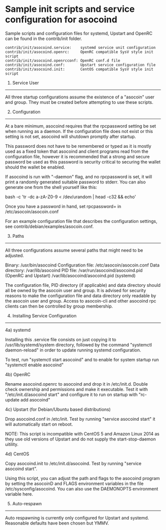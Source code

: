 Sample init scripts and service configuration for asocoind
==========================================================

Sample scripts and configuration files for systemd, Upstart and OpenRC
can be found in the contrib/init folder.

    contrib/init/asocoind.service:    systemd service unit configuration
    contrib/init/asocoind.openrc:     OpenRC compatible SysV style init script
    contrib/init/asocoind.openrcconf: OpenRC conf.d file
    contrib/init/asocoind.conf:       Upstart service configuration file
    contrib/init/asocoind.init:       CentOS compatible SysV style init script

1. Service User
---------------------------------

All three startup configurations assume the existence of a "asocoin" user
and group.  They must be created before attempting to use these scripts.

2. Configuration
---------------------------------

At a bare minimum, asocoind requires that the rpcpassword setting be set
when running as a daemon.  If the configuration file does not exist or this
setting is not set, asocoind will shutdown promptly after startup.

This password does not have to be remembered or typed as it is mostly used
as a fixed token that asocoind and client programs read from the configuration
file, however it is recommended that a strong and secure password be used
as this password is security critical to securing the wallet should the
wallet be enabled.

If asocoind is run with "-daemon" flag, and no rpcpassword is set, it will
print a randomly generated suitable password to stderr.  You can also
generate one from the shell yourself like this:

bash -c 'tr -dc a-zA-Z0-9 < /dev/urandom | head -c32 && echo'

Once you have a password in hand, set rpcpassword= in /etc/asocoin/asocoin.conf

For an example configuration file that describes the configuration settings,
see contrib/debian/examples/asocoin.conf.

3. Paths
---------------------------------

All three configurations assume several paths that might need to be adjusted.

Binary:              /usr/bin/asocoind
Configuration file:  /etc/asocoin/asocoin.conf
Data directory:      /var/lib/asocoind
PID file:            /var/run/asocoind/asocoind.pid (OpenRC and Upstart)
                     /var/lib/asocoind/asocoind.pid (systemd)

The configuration file, PID directory (if applicable) and data directory
should all be owned by the asocoin user and group.  It is advised for security
reasons to make the configuration file and data directory only readable by the
asocoin user and group.  Access to asocoin-cli and other asocoind rpc clients
can then be controlled by group membership.

4. Installing Service Configuration
-----------------------------------

4a) systemd

Installing this .service file consists on just copying it to
/usr/lib/systemd/system directory, followed by the command
"systemctl daemon-reload" in order to update running systemd configuration.

To test, run "systemctl start asocoind" and to enable for system startup run
"systemctl enable asocoind"

4b) OpenRC

Rename asocoind.openrc to asocoind and drop it in /etc/init.d.  Double
check ownership and permissions and make it executable.  Test it with
"/etc/init.d/asocoind start" and configure it to run on startup with
"rc-update add asocoind"

4c) Upstart (for Debian/Ubuntu based distributions)

Drop asocoind.conf in /etc/init.  Test by running "service asocoind start"
it will automatically start on reboot.

NOTE: This script is incompatible with CentOS 5 and Amazon Linux 2014 as they
use old versions of Upstart and do not supply the start-stop-daemon uitility.

4d) CentOS

Copy asocoind.init to /etc/init.d/asocoind. Test by running "service asocoind start".

Using this script, you can adjust the path and flags to the asocoind program by
setting the asocoinD and FLAGS environment variables in the file
/etc/sysconfig/asocoind. You can also use the DAEMONOPTS environment variable here.

5. Auto-respawn
-----------------------------------

Auto respawning is currently only configured for Upstart and systemd.
Reasonable defaults have been chosen but YMMV.
